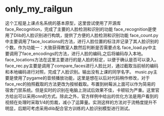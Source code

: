 # only_my_railgun
这个工程是上课点名系统的基本原型，这里尝试使用了开源库face_Recognition，完成了主要的人脸检测和识别的功能
face_recognition是使用了Dlib的人脸识别进行构筑，提供了方便的人脸检测和识别功能
face_count.py中主要调用了face_locations的方法，进行人脸位置的标注并记录了其人脸识别的个数。作为功能一：大致获得教室人数然后判断是否需要点名
face_load.py中主要调用了face_encodings的方法，进行人脸的编码,之后将编码存入本地。face_locations方法在这里主要进行的是人脸的标定，以便于确认是否可以录入。
face_rec.py主要是调用了compare_faces进行人脸比对，通过截取当前帧的编码和本地编码进行对照，完成了人脸识别。输出没有上课的同学名字。
music.py主要是使用了pygame的音频播放功能，这里是想在以后对代码稍作修改，对于face_rec的拍照截取的方法更改为按帧截取。布置到树莓派上面可以作为简易的宿舍门禁系统。但是实时的识别在电脑上测试后效果不佳，卡顿较为严重。这里官方给出可以采用cnn的方式。除此之外，官方样例中给出的优化方法是用户看到的视频在处理时采取1/4的剪裁，减小了运算量。实测这样的方法对于流畅度提升不明显，后期可考虑采用dlib配合官方训练的人脸识别模型进行测试。
